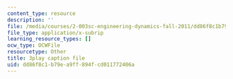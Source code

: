 ```yaml
---
content_type: resource
description: ''
file: /media/courses/2-003sc-engineering-dynamics-fall-2011/dd86f8c1b79ea9ff894fcd011772406a_fK9AGvLf3yw.srt
file_type: application/x-subrip
learning_resource_types: []
ocw_type: OCWFile
resourcetype: Other
title: 3play caption file
uid: dd86f8c1-b79e-a9ff-894f-cd011772406a
---
```

